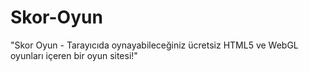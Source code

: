 # Skor-Oyun
"Skor Oyun - Tarayıcıda oynayabileceğiniz ücretsiz HTML5 ve WebGL oyunları içeren bir oyun sitesi!"
